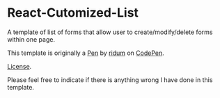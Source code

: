 # React-Cutomized-List

A template of list of forms that allow user to create/modify/delete forms within one page.

This template is originally a [Pen](https://codepen.io/ridum/pen/OOVaRv) by [ridum](https://codepen.io/ridum) on [CodePen](https://codepen.io).

[License](https://codepen.io/ridum/pen/OOVaRv/license).

Please feel free to indicate if there is anything wrong I have done in this template.
